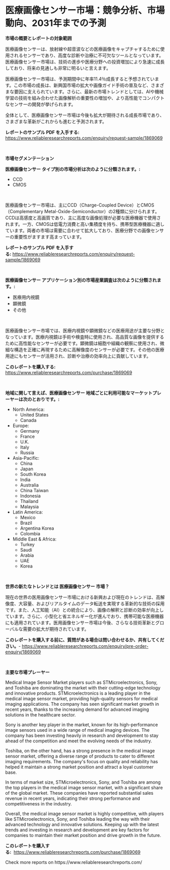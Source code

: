 <p><h1>医療画像センサー市場：競争分析、市場動向、2031年までの予測</h1></p><p><strong>市場の概要とレポートの対象範囲</strong></p>
<p><p>医療画像センサーは、放射線や超音波などの医療画像をキャプチャするために使用されるセンサーであり、高度な診断や治療に不可欠なツールとなっています。医療画像センサー市場は、技術の進歩や医療分野への投資増加により急速に成長しており、将来の見通しも非常に明るいと言えます。</p><p>医療画像センサー市場は、予測期間中に年率11.4％成長すると予想されています。この市場の成長は、新興国市場の拡大や画像ガイド手術の普及など、さまざまな要因に支えられています。さらに、最新の市場トレンドとしては、AIや機械学習の技術を組み合わせた画像解析の重要性の増加や、より高性能でコンパクトなセンサーの開発が挙げられます。</p><p>全体として、医療画像センサー市場は今後も拡大が期待される成長市場であり、さまざまな革新がこれからも進むと予測されます。</p></p>
<p><strong>レポートのサンプル PDF を入手する:</strong> <a href="https://www.reliableresearchreports.com/enquiry/request-sample/1869069">https://www.reliableresearchreports.com/enquiry/request-sample/1869069</a></p>
<p>&nbsp;</p>
<p><strong>市場セグメンテーション</strong></p>
<p><strong>医療画像センサー タイプ別の市場分析は次のように分類されます。:</strong></p>
<p><ul><li>CCD</li><li>CMOS</li></ul></p>
<p>&nbsp;</p>
<p><p>医療画像センサー市場は、主にCCD（Charge-Coupled Device）とCMOS（Complementary Metal-Oxide-Semiconductor）の2種類に分けられます。CCDは高感度と高画質であり、主に高度な画像処理が必要な医療機器で使用されます。一方、CMOSは低電力消費と高い集積度を持ち、携帯型医療機器に適しています。両者の市場は需要に合わせて拡大しており、医療分野での画像センサーの重要性がますます高まっています。</p></p>
<p><strong>レポートのサンプル PDF を入手する:</strong>&nbsp;<a href="https://www.reliableresearchreports.com/enquiry/request-sample/1869069">https://www.reliableresearchreports.com/enquiry/request-sample/1869069</a></p>
<p>&nbsp;</p>
<p><strong> 医療画像センサー アプリケーション別の市場産業調査は次のように分類されます。:</strong></p>
<p><ul><li>医療用内視鏡</li><li>顕微鏡</li><li>その他</li></ul></p>
<p>&nbsp;</p>
<p><p>医療画像センサー市場では、医療内視鏡や顕微鏡などの医療用途が主要な分野となっています。医療内視鏡は手術や検査時に使用され、高品質な画像を提供するために高性能なセンサーが必要です。顕微鏡は細胞や組織の観察に使用され、微細な構造を正確に再現するために高解像度のセンサーが必要です。その他の医療用途にもセンサーが活用され、診断や治療の効率向上に貢献しています。</p></p>
<p><strong>このレポートを購入する:</strong>&nbsp; <a href="https://www.reliableresearchreports.com/purchase/1869069">https://www.reliableresearchreports.com/purchase/1869069</a></p>
<p>&nbsp;</p>
<p><strong>地域に関して言えば、医療画像センサー 地域ごとに利用可能なマーケットプレーヤーは次のとおりです。:</strong></p>
<p><ul>
    <li>
        North America:
        <ul>
            <li>United States</li>
            <li>Canada</li>
        </ul>
    </li>
    <li>
        Europe:
        <ul>
            <li>Germany</li>
            <li>France</li>
            <li>U.K.</li>
            <li>Italy</li>
            <li>Russia</li>
        </ul>
    </li>
    <li>
        Asia-Pacific:
        <ul>
            <li>China</li>
            <li>Japan</li>
            <li>South Korea</li>
            <li>India</li>
            <li>Australia</li>
            <li>China Taiwan</li>
            <li>Indonesia</li>
            <li>Thailand</li>
            <li>Malaysia</li>
        </ul>
    </li>
    <li>
        Latin America:
        <ul>
            <li>Mexico</li>
            <li>Brazil</li>
            <li>Argentina Korea</li>
            <li>Colombia</li>
        </ul>
    </li>
    <li>
        Middle East & Africa:
        <ul>
            <li>Turkey</li>
            <li>Saudi</li>
            <li>Arabia</li>
            <li>UAE</li>
            <li>Korea</li>
        </ul>
    </li>
    </ul></p>
<p>&nbsp;</p>
<p><strong>世界の新たなトレンドとは 医療画像センサー 市場？</strong></p>
<p><p>現在の世界の医用画像センサー市場における新興および現在のトレンドは、高解像度、大容量、およびリアルタイムのデータ転送を実現する革新的な技術の採用です。また、人工知能（AI）との統合により、画像の解釈と診断の効率が向上しています。さらに、小型化と省エネルギー化が進んでおり、携帯可能な医療機器にも適用されています。医用画像センサー市場は今後、さらなる技術革新とグローバルな需要の拡大が期待されています。</p></p>
<p><strong>このレポートを購入する前に、質問がある場合は問い合わせるか、共有してください。</strong>- <a href="https://www.reliableresearchreports.com/enquiry/pre-order-enquiry/1869069">https://www.reliableresearchreports.com/enquiry/pre-order-enquiry/1869069</a></p>
<p>&nbsp;</p>
<p><strong>主要な市場プレーヤー</strong></p>
<p><p>Medical Image Sensor Market players such as STMicroelectronics, Sony, and Toshiba are dominating the market with their cutting-edge technology and innovative products. STMicroelectronics is a leading player in the medical image sensor market, providing high-quality sensors for medical imaging applications. The company has seen significant market growth in recent years, thanks to the increasing demand for advanced imaging solutions in the healthcare sector.</p><p>Sony is another key player in the market, known for its high-performance image sensors used in a wide range of medical imaging devices. The company has been investing heavily in research and development to stay ahead of the competition and meet the evolving needs of the industry.</p><p>Toshiba, on the other hand, has a strong presence in the medical image sensor market, offering a diverse range of products to cater to different imaging requirements. The company's focus on quality and reliability has helped it maintain a strong market position and attract a loyal customer base.</p><p>In terms of market size, STMicroelectronics, Sony, and Toshiba are among the top players in the medical image sensor market, with a significant share of the global market. These companies have reported substantial sales revenue in recent years, indicating their strong performance and competitiveness in the industry.</p><p>Overall, the medical image sensor market is highly competitive, with players like STMicroelectronics, Sony, and Toshiba leading the way with their advanced technology and innovative solutions. Keeping up with the latest trends and investing in research and development are key factors for companies to maintain their market position and drive growth in the future.</p></p>
<p><strong>このレポートを購入する:</strong>&nbsp;&nbsp;<a href="https://www.reliableresearchreports.com/purchase/1869069">https://www.reliableresearchreports.com/purchase/1869069</a></p>
<p>Check more reports on https://www.reliableresearchreports.com/</p>